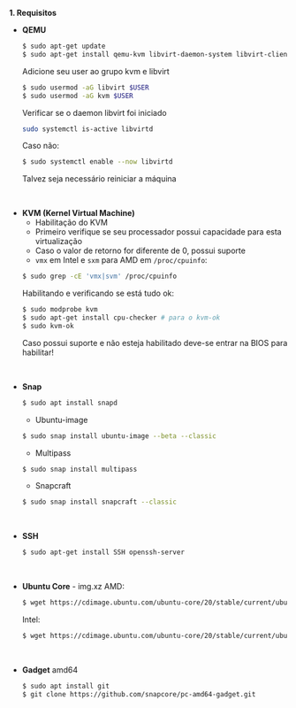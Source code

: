 **1. Requisitos**
   * **QEMU**
      ~~~ bash
      $ sudo apt-get update
      $ sudo apt-get install qemu-kvm libvirt-daemon-system libvirt-clients bridge-utils virtinst virt-manager
      ~~~ 
      Adicione seu user ao grupo kvm e libvirt
      ~~~ bash
      $ sudo usermod -aG libvirt $USER
      $ sudo usermod -aG kvm $USER
      ~~~ 
      Verificar se o daemon libvirt foi iniciado
      ~~~ bash
      sudo systemctl is-active libvirtd
      ~~~ 
      Caso não:
      ~~~ bash
      $ sudo systemctl enable --now libvirtd
      ~~~ 

      Talvez seja necessário reiniciar a máquina
<br/>

   * **KVM (Kernel Virtual Machine)**
      - Habilitação do KVM
      - Primeiro verifique se seu processador possui capacidade para esta virtualização
      - Caso o valor de retorno for diferente de 0, possui suporte
      - `vmx` em Intel e `sxm` para AMD em `/proc/cpuinfo`:
      ~~~bash
      $ sudo grep -cE 'vmx|svm' /proc/cpuinfo
      ~~~
      Habilitando e verificando se está tudo ok:
      ~~~bash
      $ sudo modprobe kvm
      $ sudo apt-get install cpu-checker # para o kvm-ok
      $ sudo kvm-ok
      ~~~
      Caso possui suporte e não esteja habilitado deve-se entrar na BIOS para habilitar!
<br/>
      
   * **Snap**
      ~~~bash
      $ sudo apt install snapd
      ~~~
     * Ubuntu-image
      ~~~bash
      $ sudo snap install ubuntu-image --beta --classic
      ~~~
     * Multipass
      ~~~ bash
      $ sudo snap install multipass
      ~~~
     * Snapcraft
      ~~~ bash
      $ sudo snap install snapcraft --classic
      ~~~
<br/>

   * **SSH**
      ~~~bash
      $ sudo apt-get install SSH openssh-server
      ~~~
<br/>

   * **Ubuntu Core** - img.xz
      AMD:
      ~~~bash
      $ wget https://cdimage.ubuntu.com/ubuntu-core/20/stable/current/ubuntu-core-20-amd64.img.xz
      ~~~
      Intel:
      ~~~bash
      $ wget https://cdimage.ubuntu.com/ubuntu-core/20/stable/current/ubuntu-core-20-amd64+intel-iot.img.xz
      ~~~
<br/>

   * **Gadget** amd64
      ~~~bash
      $ sudo apt install git
      $ git clone https://github.com/snapcore/pc-amd64-gadget.git
      ~~~

